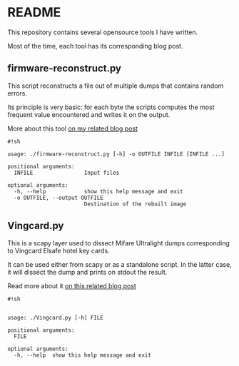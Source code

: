 # README #

This repository contains several opensource tools I have written.

Most of the time, each tool has its corresponding blog post.


## firmware-reconstruct.py ##

This script reconstructs a file out of multiple dumps that contains random errors.

Its principle is very basic: for each byte the scripts computes the most frequent value encountered and writes it on the output.

More about this tool [on my related blog post](http://blog.j-michel.org/post/61394420099/firmware-extraction-and-reconstruction)

```
#!sh

usage: ./firmware-reconstruct.py [-h] -o OUTFILE INFILE [INFILE ...]

positional arguments:
  INFILE                Input files

optional arguments:
  -h, --help            show this help message and exit
  -o OUTFILE, --output OUTFILE
                        Destination of the rebuilt image
```


## Vingcard.py ##

This is a scapy layer used to dissect Mifare Ultralight dumps corresponding to Vingcard Elsafe hotel key cards.

It can be used either from scapy or as a standalone script. In the latter case, it will dissect the dump and prints on stdout the result.

Read more about it [on this related blog post](http://blog.j-michel.org/post/85755629755/rfid-followup-on-vingcard)


```
#!sh


usage: ./Vingcard.py [-h] FILE

positional arguments:
  FILE

optional arguments:
  -h, --help  show this help message and exit
```
